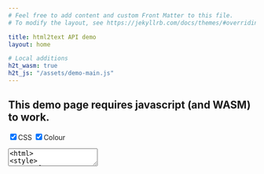```yaml
---
# Feel free to add content and custom Front Matter to this file.
# To modify the layout, see https://jekyllrb.com/docs/themes/#overriding-theme-defaults

title: html2text API demo
layout: home

# Local additions
h2t_wasm: true
h2t_js: "/assets/demo-main.js"
---
```


<noscript>
<h2 class="warning">This demo page requires javascript (and WASM) to work.</h2>
</noscript>

<input type="checkbox" id="conf_css" checked=true onchange="update_html()">CSS
<input type="checkbox" id="conf_colour" checked=true onchange="update_html()">Colour

<textarea id="input_html" onchange="update_html()" oninput="update_html()">
<html>
<style>
.green {
    color: #4f4;
}
</style>
<body>
  <h1>Hi there</h1>
  <p>This is some simple text</p>
  <ol>
    <li>Item one</li>
    <li><s>Item two</s></li>
    <li class="green">Item three</li>
  </ol>
<table>
    <tr><th>Heading 1</th><th>Heading 2</th><th>Heading 3</th></tr>
    <tr><td>Data 1</td><td>Data 2</td><td>Data 3</td></tr>
    <tr><td colspan=3>Hello there</td></tr>
</table>
</body></html>
</textarea>

<div id="lib"></div>

<script type="module">
import init, * as bindings from '/rust-html2text/assets/html2text-web-demo.js';
const wasm = await init({ module_or_path: '/rust-html2text/assets/html2text-web-demo_bg.wasm' });

window.wasmBindings = bindings;

dispatchEvent(new CustomEvent("TrunkApplicationStarted", {detail: {wasm}}));

</script>
